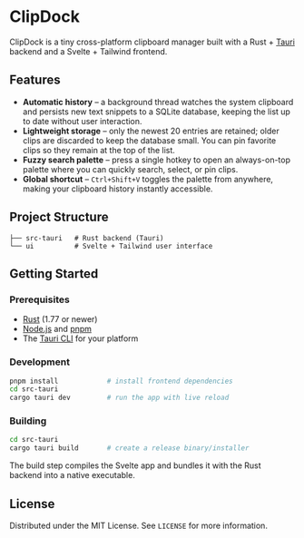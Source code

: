 # ClipDock

ClipDock is a tiny cross-platform clipboard manager built with a Rust + [Tauri](https://tauri.app/) backend and a Svelte + Tailwind frontend.

## Features

- **Automatic history** – a background thread watches the system clipboard and persists new text snippets to a SQLite database, keeping the list up to date without user interaction.
- **Lightweight storage** – only the newest 20 entries are retained; older clips are discarded to keep the database small. You can pin favorite clips so they remain at the top of the list.
- **Fuzzy search palette** – press a single hotkey to open an always-on-top palette where you can quickly search, select, or pin clips.
- **Global shortcut** – `Ctrl+Shift+V` toggles the palette from anywhere, making your clipboard history instantly accessible.

## Project Structure

```
├── src-tauri   # Rust backend (Tauri)
└── ui          # Svelte + Tailwind user interface
```

## Getting Started

### Prerequisites

- [Rust](https://www.rust-lang.org/) (1.77 or newer)
- [Node.js](https://nodejs.org/) and [pnpm](https://pnpm.io/)
- The [Tauri CLI](https://tauri.app/v2/guides/getting-started/prerequisites) for your platform

### Development

```bash
pnpm install            # install frontend dependencies
cd src-tauri
cargo tauri dev         # run the app with live reload
```

### Building

```bash
cd src-tauri
cargo tauri build       # create a release binary/installer
```

The build step compiles the Svelte app and bundles it with the Rust backend into a native executable.

## License

Distributed under the MIT License. See `LICENSE` for more information.
